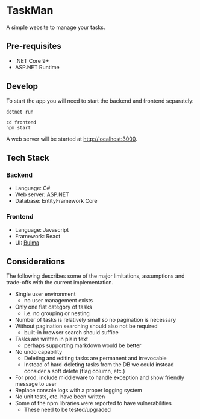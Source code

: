 # TaskMan

A simple website to manage your tasks.

## Pre-requisites

- .NET Core 9+
- ASP.NET Runtime

## Develop

To start the app you will need to start the backend and frontend separately:

```shell
dotnet run
```

```shell
cd frontend
npm start
```

A web server will be started at [http://localhost:3000](http://localhost:3000).

## Tech Stack

### Backend

- Language: C#
- Web server: ASP.NET
- Database: EntityFramework Core

### Frontend

- Language: Javascript
- Framework: React
- UI: [Bulma](https://bulma.io/documentation/)

## Considerations

The following describes some of the major limitations, assumptions and trade-offs with the current implementation.

- Single user environment
  - no user management exists
- Only one flat category of tasks
  - i.e. no grouping or nesting
- Number of tasks is relatively small so no pagination is necessary
- Without pagination searching should also not be required
  - built-in browser search should suffice
- Tasks are written in plain text
  - perhaps supporting markdown would be better
- No undo capability
  - Deleting and editing tasks are permanent and irrevocable
  - Instead of hard-deleting tasks from the DB we could instead consider a soft delete (flag column, etc.)
- For prod, include middleware to handle exception and show friendly message to user
- Replace console logs with a proper logging system
- No unit tests, etc. have been written
- Some of the npm libraries were reported to have vulnerabilities
  - These need to be tested/upgraded

